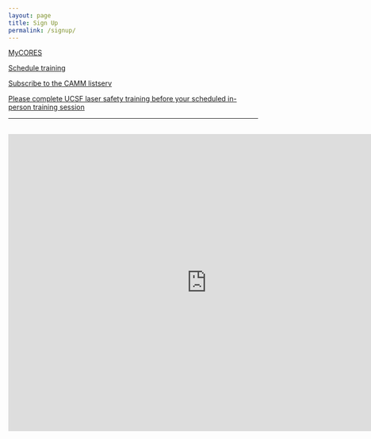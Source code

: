 ```yaml
---
layout: page
title: Sign Up
permalink: /signup/
---
```


[MyCORES](https://cores-ucsf.mis.vanderbilt.edu/)

[Schedule training](http://goo.gl/forms/rQKQRN8vFw)

[Subscribe to the CAMM listserv](https://listsrv.ucsf.edu/cgi-bin/wa?SUBED1=CAMM_USERS&A=1)

[Please complete UCSF laser safety training before your scheduled in-person training session](https://learningcenter.ucsfmedicalcenter.org/?activity=204428)

----
<br>
<iframe src="https://calendar.google.com/calendar/embed?showPrint=0&amp;showCalendars=0&amp;showTz=0&amp;mode=WEEK&amp;height=600&amp;wkst=1&amp;bgcolor=%23FFFFFF&amp;src=intelligent-imaging.com_hjb8npdrb7a8itq130vm6vfp8s%40group.calendar.google.com&amp;color=%231B887A&amp;ctz=America%2FLos_Angeles" style="border-width:0" width="800" height="600" frameborder="0" scrolling="no"></iframe>
